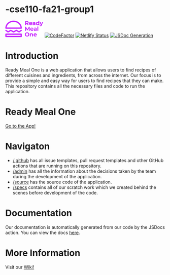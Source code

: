 # -cse110-fa21-group1
![Our logo](https://github.com/cse110-fa21-group1/-cse110-fa21-group1/blob/main/source/assets/logo.png)
[![CodeFactor](https://www.codefactor.io/repository/github/cse110-fa21-group1/-cse110-fa21-group1/badge)](https://www.codefactor.io/repository/github/cse110-fa21-group1/-cse110-fa21-group1)
[![Netlify Status](https://api.netlify.com/api/v1/badges/facb1a86-8cc6-423c-9af1-3c177f96ca35/deploy-status)](https://app.netlify.com/sites/cse110-fa21-team1/deploys)
[![JSDoc Generation](https://github.com/cse110-fa21-group1/-cse110-fa21-group1/actions/workflows/JavaScriptDocs.yml/badge.svg)](https://github.com/cse110-fa21-group1/-cse110-fa21-group1/actions/workflows/JavaScriptDocs.yml)

# Introduction
Ready Meal One is a web application that allows users to find recipes of different cuisines and ingredients, from across the internet. Our focus is to provide a simple and easy way for users to find recipes that they can make. This repository contains all the necessary files and code to run the application.

# Ready Meal One
[Go to the App!](https://cse110-fa21-team1.netlify.app/)

# Navigaton
- [/.github](https://github.com/cse110-fa21-group1/-cse110-fa21-group1/tree/main/.github) has all issue templates, pull request templates and other GitHub actions that are running on this repository.
- [/admin](https://github.com/cse110-fa21-group1/-cse110-fa21-group1/tree/main/admin) has all the information about the decisions taken by the team during the development of the application.
- [/source](https://github.com/cse110-fa21-group1/-cse110-fa21-group1/tree/main/source) has the source code of the application.
- [/specs](https://github.com/cse110-fa21-group1/-cse110-fa21-group1/tree/main/specs) contains all of our scratch work which we created behind the scenes before development of the code.

# Documentation
Our documentation is automatically generated from our code by the JSDocs action. You can view the docs [here](https://cse110-fa21-group1.github.io/-cse110-fa21-group1/source/jsdocs/index.html).

# More Information
Visit our [Wiki!](https://github.com/cse110-fa21-group1/-cse110-fa21-group1/wiki)
